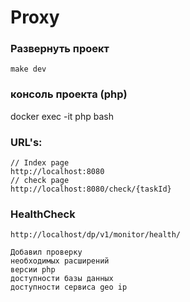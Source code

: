 # Proxy

### Развернуть проект
```
make dev
```

### консоль проекта (php)
docker exec -it php bash

### URL's:
```
// Index page
http://localhost:8080
// check page
http://localhost:8080/check/{taskId}
```

### HealthCheck
```
http://localhost/dp/v1/monitor/health/

Добавил проверку
необходимых расширений
версии php
доступности базы данных
доступности сервиса geo ip
```